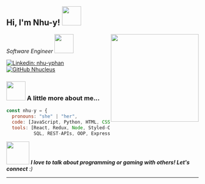 <h2> Hi, I'm Nhu-y! <img src="https://media.tenor.com/images/b7f8a22a4908cdb48970593ae2ce8bc6/tenor.gif" width="50"></h2>
<img align='right' src="https://3.bp.blogspot.com/-4hIuAw170zc/XW_FgB7KHvI/AAAAAABHB54/e1yWZyTvCWoDF9b4AdnSOOZRIhskBJaTgCLcBGAs/s1600/AW3978704_01.gif" width="230">
<p><em>Software Engineer <img src="https://media1.giphy.com/media/gK065lJ5vvVLeMbuOH/giphy.gif?cid=6c09b9521zg0rxhbblpcu9jbsmm4y5owa8xcpym3gjtgwv7t&rid=giphy.gif&ct=s" width="50">
</em></p>

[![Linkedin: nhu-yphan](https://img.shields.io/badge/-nhucleus-blue?style=flat-square&logo=Linkedin&logoColor=white&link=https://www.linkedin.com/in/nhu-yphan/)](https://www.linkedin.com/in/nhu-yphan/)
[![GitHub Nhucleus](https://img.shields.io/github/followers/nhucleus?label=follow&style=social)](https://github.com/nhucleus)


### <img src="https://pa1.narvii.com/6664/9ca98d492506b1c96aad723e91a9e18327894e5f_hq.gif" width="50"> A little more about me...  

```javascript
const nhu-y = {
  pronouns: "she" | "her",
  code: [JavaScript, Python, HTML, CSS],
  tools: [React, Redux, Node, Styled-Components, Docker, AWS-S3, Postgres, 
          SQL, REST-APIs, OOP, Express.js, Flask]

```

<img src="https://i.pinimg.com/originals/b7/97/1d/b7971d34e12a9856403a4bf2efd550f5.gif" width="60"> <em><b>I love to talk about programming or gaming with others! Let's connect</b> :)</em>

---
